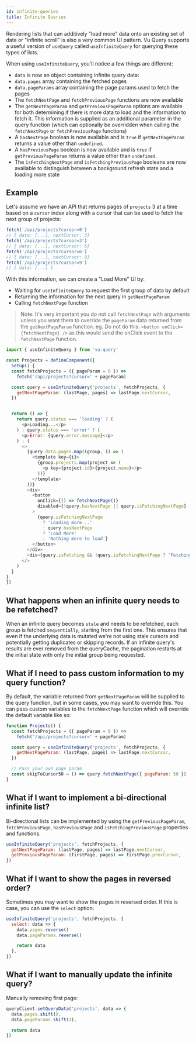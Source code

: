 ```yaml
---
id: infinite-queries
title: Infinite Queries
---
```


Rendering lists that can additively "load more" data onto an existing set of data or "infinite scroll" is also a very common UI pattern. Vu Query supports a useful version of `useQuery` called `useInfiniteQuery` for querying these types of lists.

When using `useInfiniteQuery`, you'll notice a few things are different:

- `data` is now an object containing infinite query data:
- `data.pages` array containing the fetched pages
- `data.pageParams` array containing the page params used to fetch the pages
- The `fetchNextPage` and `fetchPreviousPage` functions are now available
- The `getNextPageParam` and `getPreviousPageParam` options are available for both determining if there is more data to load and the information to fetch it. This information is supplied as an additional parameter in the query function (which can optionally be overridden when calling the `fetchNextPage` or `fetchPreviousPage` functions)
- A `hasNextPage` boolean is now available and is `true` if `getNextPageParam` returns a value other than `undefined`.
- A `hasPreviousPage` boolean is now available and is `true` if `getPreviousPageParam` returns a value other than `undefined`.
- The `isFetchingNextPage` and `isFetchingPreviousPage` booleans are now available to distinguish between a background refresh state and a loading more state

## Example

Let's assume we have an API that returns pages of `projects` 3 at a time based on a `cursor` index along with a cursor that can be used to fetch the next group of projects:

```js
fetch('/api/projects?cursor=0')
// { data: [...], nextCursor: 3}
fetch('/api/projects?cursor=3')
// { data: [...], nextCursor: 6}
fetch('/api/projects?cursor=6')
// { data: [...], nextCursor: 9}
fetch('/api/projects?cursor=9')
// { data: [...] }
```

With this information, we can create a "Load More" UI by:

- Waiting for `useInfiniteQuery` to request the first group of data by default
- Returning the information for the next query in `getNextPageParam`
- Calling `fetchNextPage` function

> Note: It's very important you do not call `fetchNextPage` with arguments unless you want them to override the `pageParam` data returned from the `getNextPageParam` function. eg. Do not do this: `<button onClick={fetchNextPage} />` as this would send the onClick event to the `fetchNextPage` function.

```js
import { useInfiniteQuery } from 'vu-query'

const Projects = defineComponent({
  setup() {
  const fetchProjects = ({ pageParam = 0 }) =>
    fetch('/api/projects?cursor=' + pageParam)

  const query = useInfiniteQuery('projects', fetchProjects, {
    getNextPageParam: (lastPage, pages) => lastPage.nextCursor,
  })


  return () => {
    return query.status === 'loading' ? (
      <p>Loading...</p>
    ) : query.status === 'error' ? (
      <p>Error: {query.error.message}</p>
    ) : (
      <>
        {query.data.pages.map((group, i) => (
          <template key={i}>
            {group.projects.map(project => (
              <p key={project.id}>{project.name}</p>
            ))}
          </template>
        ))}
        <div>
          <button
            onClick={() => fetchNextPage()}
            disabled={!query.hasNextPage || query.isFetchingNextPage}
          >
            {query.isFetchingNextPage
              ? 'Loading more...'
              : query.hasNextPage
              ? 'Load More'
              : 'Nothing more to load'}
          </button>
        </div>
        <div>{query.isFetching && !query.isFetchingNextPage ? 'Fetching...' : null}</div>
      </>
    )
  }
}
})
```

## What happens when an infinite query needs to be refetched?

When an infinite query becomes `stale` and needs to be refetched, each group is fetched `sequentially`, starting from the first one. This ensures that even if the underlying data is mutated we're not using stale cursors and potentially getting duplicates or skipping records. If an infinite query's results are ever removed from the queryCache, the pagination restarts at the initial state with only the initial group being requested.

## What if I need to pass custom information to my query function?

By default, the variable returned from `getNextPageParam` will be supplied to the query function, but in some cases, you may want to override this. You can pass custom variables to the `fetchNextPage` function which will override the default variable like so:

```js
function Projects() {
  const fetchProjects = ({ pageParam = 0 }) =>
    fetch('/api/projects?cursor=' + pageParam)

  const query = useInfiniteQuery('projects', fetchProjects, {
    getNextPageParam: (lastPage, pages) => lastPage.nextCursor,
  })

  // Pass your own page param
  const skipToCursor50 = () => query.fetchNextPage({ pageParam: 50 })
}
```

## What if I want to implement a bi-directional infinite list?

Bi-directional lists can be implemented by using the `getPreviousPageParam`, `fetchPreviousPage`, `hasPreviousPage` and `isFetchingPreviousPage` properties and functions.

```js
useInfiniteQuery('projects', fetchProjects, {
  getNextPageParam: (lastPage, pages) => lastPage.nextCursor,
  getPreviousPageParam: (firstPage, pages) => firstPage.prevCursor,
})
```

## What if I want to show the pages in reversed order?

Sometimes you may want to show the pages in reversed order. If this is case, you can use the `select` option:

```js
useInfiniteQuery('projects', fetchProjects, {
  select: data => {
    data.pages.reverse()
    data.pageParams.reverse()

    return data
  },
})
```

## What if I want to manually update the infinite query?

Manually removing first page:

```js
queryClient.setQueryData('projects', data => {
  data.pages.shift(),
  data.pageParams.shift(1),

  return data
})
```
